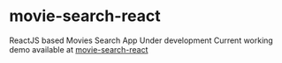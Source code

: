 # movie-search-react
ReactJS based Movies Search App
Under development
Current working demo available at [movie-search-react](https://saisandeepvaddi.github.io/movie-search-react/)   
